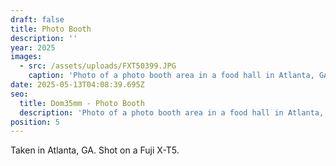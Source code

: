 ```yaml
---
draft: false
title: Photo Booth
description: ''
year: 2025
images:
  - src: /assets/uploads/FXT50399.JPG
    caption: 'Photo of a photo booth area in a food hall in Atlanta, GA (2025).'
date: 2025-05-13T04:08:39.695Z
seo:
  title: Dom35mm - Photo Booth
  description: 'Photo of a photo booth area in a food hall in Atlanta, GA (2025).'
position: 5
---
```


Taken in Atlanta, GA. Shot on a Fuji X-T5.
